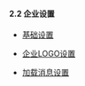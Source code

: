 #### 2.2 企业设置

* [基础设置](/基础设置)

* [企业LOGO设置](/guan-li-yuan-shou-ce/qi-ye-hou-tai/qi-ye-she-zhi/qi-ye-logo-she-zhi.md)

* [加载消息设置](/guan-li-yuan-shou-ce/qi-ye-hou-tai/qi-ye-she-zhi/jia-zai-xiao-xi-she-zhi.md)